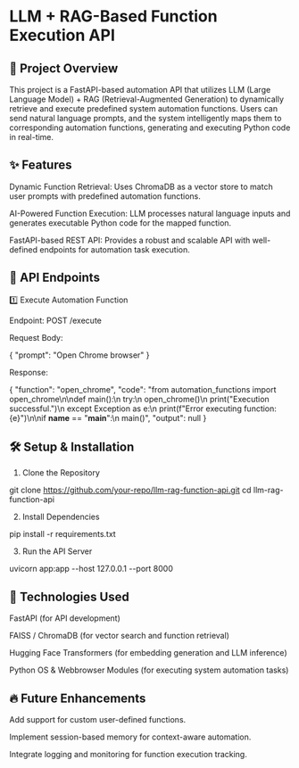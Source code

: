 # LLM + RAG-Based Function Execution API

## 📌 Project Overview

This project is a FastAPI-based automation API that utilizes LLM (Large Language Model) + RAG (Retrieval-Augmented Generation) to dynamically retrieve and execute predefined system automation functions. Users can send natural language prompts, and the system intelligently maps them to corresponding automation functions, generating and executing Python code in real-time.

## ✨ Features

Dynamic Function Retrieval: Uses ChromaDB as a vector store to match user prompts with predefined automation functions.

AI-Powered Function Execution: LLM processes natural language inputs and generates executable Python code for the mapped function.

FastAPI-based REST API: Provides a robust and scalable API with well-defined endpoints for automation task execution.

## 🚀 API Endpoints

1️⃣ Execute Automation Function

Endpoint: POST /execute

Request Body:

{ "prompt": "Open Chrome browser" }

Response:

{
  "function": "open_chrome",
  "code": "from automation_functions import open_chrome\n\ndef main():\n    try:\n        open_chrome()\n        print(\"Execution successful.\")\n    except Exception as e:\n        print(f\"Error executing function: {e}\")\n\nif __name__ == \"__main__\":\n    main()",
  "output": null
}

## 🛠️ Setup & Installation

1. Clone the Repository

git clone https://github.com/your-repo/llm-rag-function-api.git
cd llm-rag-function-api

2. Install Dependencies

pip install -r requirements.txt

3. Run the API Server

uvicorn app:app --host 127.0.0.1 --port 8000

## 🔧 Technologies Used

FastAPI (for API development)

FAISS / ChromaDB (for vector search and function retrieval)

Hugging Face Transformers (for embedding generation and LLM inference)

Python OS & Webbrowser Modules (for executing system automation tasks)

## 🔥 Future Enhancements

Add support for custom user-defined functions.

Implement session-based memory for context-aware automation.

Integrate logging and monitoring for function execution tracking.
